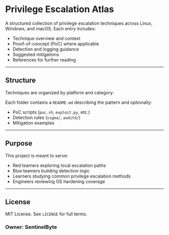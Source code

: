 # Privilege Escalation Atlas

A structured collection of privilege escalation techniques across Linux, Windows, and macOS. Each entry includes:

- Technique overview and context
- Proof-of-concept (PoC) where applicable
- Detection and logging guidance
- Suggested mitigations
- References for further reading

---

## Structure

Techniques are organized by platform and category:


Each folder contains a `README.md` describing the pattern and optionally:
- PoC scripts (`poc.sh`, `exploit.py`, etc.)
- Detection rules (`sigma/`, `auditd/`)
- Mitigation examples

---

## Purpose

This project is meant to serve:
- Red teamers exploring local escalation paths
- Blue teamers building detection logic
- Learners studying common privilege escalation methods
- Engineers reviewing OS hardening coverage

---

## License

MIT License. See `LICENSE` for full terms.


### Owner: SentinelByte